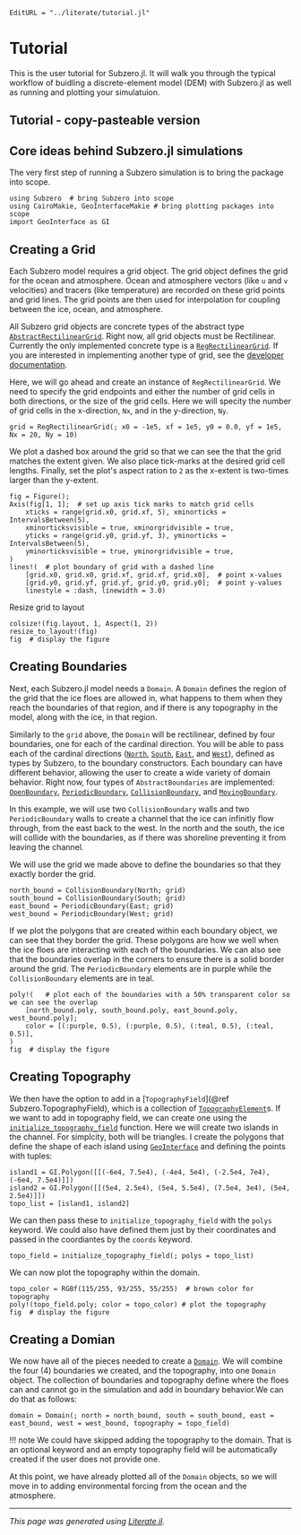 ```@meta
EditURL = "../literate/tutorial.jl"
```

# Tutorial

This is the user tutorial for Subzero.jl. It will walk you through the typical workflow of
buidling a discrete-element model (DEM) with Subzero.jl as well as running and plotting your
simulatuion.

## Tutorial - copy-pasteable version

## Core ideas behind Subzero.jl simulations

The very first step of running a Subzero simulation is to bring the package into scope.

````@example tutorial
using Subzero  # bring Subzero into scope
using CairoMakie, GeoInterfaceMakie # bring plotting packages into scope
import GeoInterface as GI
````

## Creating a Grid

Each Subzero model requires a grid object. The grid object defines the grid for the ocean
and atmosphere. Ocean and atmosphere vectors (like `u` and `v` velocities) and tracers
(like temperature) are recorded on these grid points and grid lines. The grid points are
then used for interpolation for coupling between the ice, ocean, and atmosphere.

All Subzero grid objects are concrete types of the abstract type [`AbstractRectilinearGrid`](@ref).
Right now, all grid objects must be Rectilinear. Currently the only implemented concrete type
is a [`RegRectilinearGrid`](@ref). If you are interested in implementing another type of
grid, see the [developer documentation]("devdocs.md").

Here, we will go ahead and create an instance of `RegRectilinearGrid`. We need to specify
the grid endpoints and either the number of grid cells in both directions, or the size of
the grid cells. Here we will specity the number of grid cells in the x-direction, `Nx`, and
in the y-direction, `Ny`.

````@example tutorial
grid = RegRectilinearGrid(; x0 = -1e5, xf = 1e5, y0 = 0.0, yf = 1e5, Nx = 20, Ny = 10)
````

We plot a dashed box around the grid so that we can see the that the grid matches the extent given.
We also place tick-marks at the desired grid cell lengths. Finally, set the plot's aspect ration to `2`
as the x-extent is two-times larger than the y-extent.

````@example tutorial
fig = Figure();
Axis(fig[1, 1];  # set up axis tick marks to match grid cells
    xticks = range(grid.x0, grid.xf, 5), xminorticks = IntervalsBetween(5),
    xminorticksvisible = true, xminorgridvisible = true,
    yticks = range(grid.y0, grid.yf, 3), yminorticks = IntervalsBetween(5),
    yminorticksvisible = true, yminorgridvisible = true,
)
lines!(  # plot boundary of grid with a dashed line
    [grid.x0, grid.x0, grid.xf, grid.xf, grid.x0],  # point x-values
    [grid.y0, grid.yf, grid.yf, grid.y0, grid.y0];  # point y-values
    linestyle = :dash, linewidth = 3.0)
````

Resize grid to layout

````@example tutorial
colsize!(fig.layout, 1, Aspect(1, 2))
resize_to_layout!(fig)
fig  # display the figure
````

## Creating Boundaries

Next, each Subzero.jl model needs a `Domain`. A `Domain` defines the region of the grid that
the ice floes are allowed in, what happens to them when they reach the boundaries of that
region, and if there is any topography in the model, along with the ice, in that region.

Similarly to the `grid` above, the `Domain` will be rectilinear, defined by four boundaries,
one for each of the cardinal direction. You will be able to pass each of the cardinal
directions ([`North`](@ref), [`South`](@ref), [`East`](@ref), and [`West`](@ref)), defined as
types by Subzero, to the boundary constructors. Each boundary can have different behavior, allowing
the user to create a wide variety of domain behavior. Right now, four types of `AbstractBoundaries`
are implemented: [`OpenBoundary`](@ref), [`PeriodicBoundary`](@ref), [`CollisionBoundary`](@ref), and
[`MovingBoundary`](@ref).

In this example, we will use two `CollisionBoundary` walls and two `PeriodicBoundary` walls
to create a channel that the ice can infinitly flow through, from the east back to the west.
In the north and the south, the ice will collide with the boundaries, as if there was shoreline
preventing it from leaving the channel.

We will use the grid we made above to define the boundaries so that they exactly border the grid.

````@example tutorial
north_bound = CollisionBoundary(North; grid)
south_bound = CollisionBoundary(South; grid)
east_bound = PeriodicBoundary(East; grid)
west_bound = PeriodicBoundary(West; grid)
````

If we plot the polygons that are created within each boundary object, we can see that they border
the grid. These polygons are how we well when the ice floes are interacting with each of the
boundaries. We can also see that the boundaries overlap in the corners to ensure there is
a solid border around the grid. The `PeriodicBoundary` elements are in purple while the
`CollisionBoundary` elements are in teal.

````@example tutorial
poly!(   # plot each of the boundaries with a 50% transparent color so we can see the overlap
    [north_bound.poly, south_bound.poly, east_bound.poly, west_bound.poly];
    color = [(:purple, 0.5), (:purple, 0.5), (:teal, 0.5), (:teal, 0.5)],
)
fig  # display the figure
````

## Creating Topography
We then have the option to add in a [`TopographyField`](@ref Subzero.TopographyField), which is a collection of
[`TopographyElement`](@ref)s. If we want to add in topography field, we can create one using
the [`initialize_topography_field`](@ref) function. Here we will create two islands in the
channel. For simplcity, both will be triangles. I create the polygons that define the shape
of each island using [`GeoInterface`](https://github.com/JuliaGeo/GeoInterface.jl) and
defining the points with tuples:

````@example tutorial
island1 = GI.Polygon([[(-6e4, 7.5e4), (-4e4, 5e4), (-2.5e4, 7e4), (-6e4, 7.5e4)]])
island2 = GI.Polygon([[(5e4, 2.5e4), (5e4, 5.5e4), (7.5e4, 3e4), (5e4, 2.5e4)]])
topo_list = [island1, island2]
````

We can then pass these to `initialize_topography_field` with the `polys` keyword. We could
also have defined them just by their coordinates and passed in the coordiantes by the `coords`
keyword.

````@example tutorial
topo_field = initialize_topography_field(; polys = topo_list)
````

We can now plot the topography within the domain.

````@example tutorial
topo_color = RGBf(115/255, 93/255, 55/255)  # brown color for topography
poly!(topo_field.poly; color = topo_color) # plot the topography
fig  # display the figure
````

## Creating a Domian
We now have all of the pieces needed to create a [`Domain`](@ref). We will combine the four
(4) boundaries we created, and the topography, into one `Domain` object. The collection of
boundaries and topography define where the floes can and cannot go in the simulation and add
in boundary behavior.We can do that as follows:

````@example tutorial
domain = Domain(; north = north_bound, south = south_bound, east = east_bound, west = west_bound, topography = topo_field)
````

!!! note
      We could have skipped adding the topography to the domain. That is an optional
      keyword and an empty topography field will be automatically created if the user does not
      provide one.

At this point, we have already plotted all of the `Domain` objects, so we will move in to adding
environmental forcing from the ocean and the atmosphere.

---

*This page was generated using [Literate.jl](https://github.com/fredrikekre/Literate.jl).*

